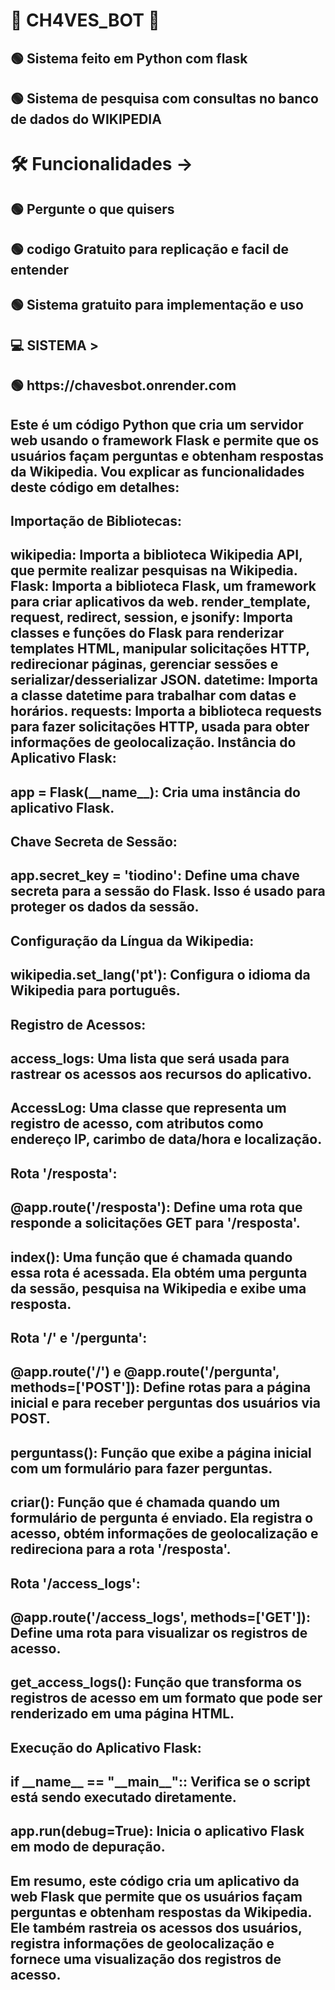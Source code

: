 <h1> 👾 CH4VES_BOT 👾</h1>
<h2>  🟢  Sistema feito em Python com flask   </h2>
<h2>  🟢  Sistema de pesquisa com consultas no banco de dados do WIKIPEDIA   </h2>

<h1> 🛠️ Funcionalidades -> </h1>
<h2>🟢  Pergunte o que quisers</h2>
<h2>🟢  codigo Gratuito para replicação e facil de entender</h2>
<h2>🟢  Sistema gratuito para implementação e uso</h2>

<h2>💻 SISTEMA ></h2>
<h2>🟢 https://chavesbot.onrender.com </h2>
<h2> Este é um código Python que cria um servidor web usando o framework Flask e permite que os usuários façam perguntas e obtenham respostas da Wikipedia. Vou explicar as funcionalidades deste código em detalhes:

<h2> Importação de Bibliotecas:</h2>

<h2>wikipedia: Importa a biblioteca Wikipedia API, que permite realizar pesquisas na Wikipedia.
Flask: Importa a biblioteca Flask, um framework para criar aplicativos da web.
render_template, request, redirect, session, e jsonify: Importa classes e funções do Flask para renderizar templates HTML, manipular solicitações HTTP, redirecionar páginas, gerenciar sessões e serializar/desserializar JSON.
datetime: Importa a classe datetime para trabalhar com datas e horários.
requests: Importa a biblioteca requests para fazer solicitações HTTP, usada para obter informações de geolocalização.
Instância do Aplicativo Flask:</h2>

<h2>app = Flask(__name__): Cria uma instância do aplicativo Flask.</h2>
<h2>Chave Secreta de Sessão:</h2>

<h2>app.secret_key = 'tiodino': Define uma chave secreta para a sessão do Flask. Isso é usado para proteger os dados da sessão.</h2>
<h2>Configuração da Língua da Wikipedia:</h2>

<h2>wikipedia.set_lang('pt'): Configura o idioma da Wikipedia para português.</h2>
<h2>Registro de Acessos:</h2>

<h2>access_logs: Uma lista que será usada para rastrear os acessos aos recursos do aplicativo.</h2>
<h2>AccessLog: Uma classe que representa um registro de acesso, com atributos como endereço IP, carimbo de data/hora e localização.</h2>
<h2>Rota '/resposta':</h2>

<h2>@app.route('/resposta'): Define uma rota que responde a solicitações GET para '/resposta'.</h2>
<h2>index(): Uma função que é chamada quando essa rota é acessada. Ela obtém uma pergunta da sessão, pesquisa na Wikipedia e exibe uma resposta.</h2>
<h2>Rota '/' e '/pergunta':</h2>

<h2>@app.route('/') e @app.route('/pergunta', methods=['POST']): Define rotas para a página inicial e para receber perguntas dos usuários via POST.</h2>
<h2>perguntass(): Função que exibe a página inicial com um formulário para fazer perguntas.</h2>
<h2>criar(): Função que é chamada quando um formulário de pergunta é enviado. Ela registra o acesso, obtém informações de geolocalização e redireciona para a rota '/resposta'.</h2>
<h2>Rota '/access_logs':</h2>

<h2>@app.route('/access_logs', methods=['GET']): Define uma rota para visualizar os registros de acesso.</h2>
<h2>get_access_logs(): Função que transforma os registros de acesso em um formato que pode ser renderizado em uma página HTML.</h2>
<h2>Execução do Aplicativo Flask:</h2>

<h2>if __name__ == "__main__":: Verifica se o script está sendo executado diretamente.</h2>
<h2>app.run(debug=True): Inicia o aplicativo Flask em modo de depuração.</h2>
<h2>Em resumo, este código cria um aplicativo da web Flask que permite que os usuários façam perguntas e obtenham respostas da Wikipedia. Ele também rastreia os acessos dos usuários, registra informações de geolocalização e fornece uma visualização dos registros de acesso.</h2>

